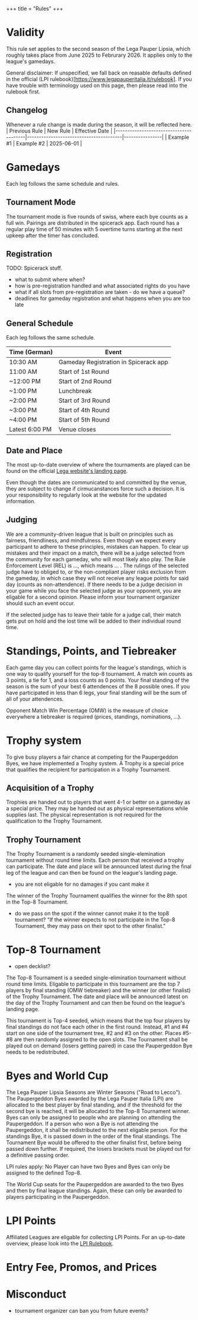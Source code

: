 +++
title = "Rules"
+++
# Validity
This rule set applies to the second season of the Lega Pauper Lipsia, which roughly takes place from June 2025 to Februrary 2026. It applies only to the league's gamedays.

General disclaimer: If unspecified, we fall back on reasable defaults defined in the official (LPI rulebook)[https://www.legapauperitalia.it/rulebook]. If you have trouble with terminology used on this page, then please read into the rulebook first.

## Changelog
Whenever a rule change is made during the season, it will be reflected here.
| Previous Rule                          | New Rule                              | Effective Date |
|----------------------------------------|----------------------------------------|----------------|
| Example #1     | Example #2     | 2025-06-01     |



# Gamedays
Each leg follows the same schedule and rules.

## Tournament Mode
The tournament mode is five rounds of swiss, where each bye counts as a full win. Pairings are distributed in the spicerack app. Each round has a regular play time of 50 minutes with 5 overtime turns starting at the next upkeep after the timer has concluded.

## Registration
TODO: Spicerack stuff.
- what to submit where when?
- how is pre-registration handled and what associated rights do you have
- what if all slots from pre-registration are taken - do we have a queue?
- deadlines for gameday registration and what happens when you are too late

## General Schedule
Each leg follows the same schedule.

| Time (German)         | Event                                      |
|--------------|--------------------------------------------|
| 10:30 AM     | Gameday Registration in Spicerack app      |
| 11:00 AM     | Start of 1st Round                         |
| ~12:00 PM    | Start of 2nd Round                         |
| ~1:00 PM     | Lunchbreak                                 |
| ~2:00 PM     | Start of 3rd Round                         |
| ~3:00 PM     | Start of 4th Round                         |
| ~4:00 PM     | Start of 5th Round                         |
| Latest 6:00 PM | Venue closes                            |



## Date and Place
The most up-to-date overview of where the tournaments are played can be found on the official [Lega website's landing page](https://legapauperlipsia.de).

Even though the dates are communicated to and committed by the venue, they are subject to change if cirmucanstances force such a decision. It is your responsibility to regularly look at the website for the updated information.

## Judging
We are a community-driven league that is built on principles such as fairness, friendliness, and mindfulness. Even though we expect every participant to adhere to these principles, mistakes can happen. To clear up mistakes and their impact on a match, there will be a judge selected from the community for each gameday, who will most likely also play. The Rule Enforcement Level (REL) is ..., which means ... . The rulings of the selected judge have to obliged to, or the non-compliant player risks exclusion from the gameday, in which case they will not receive any league points for said day (counts as non-attendence). If there needs to be a judge decision in your game while you face the selected judge as your opponent, you are eligable for a second opinion. Please inform your tournament organizer should such an event occur.

If the selected judge has to leave their table for a judge call, their match gets put on hold and the lost time will be added to their individual round time.

# Standings, Points, and Tiebreaker
Each game day you can collect points for the league's standings, which is one way to qualify yourself for the top-8 tournament. A match win counts as 3 points, a tie for 1, and a loss counts as 0 points. Your final standing of the season is the sum of your best 6 attendences of the 8 possible ones. If you have participated in less than 6 legs, your final standing will be the sum of all of your attendences.

Opponent Match Win Percentage (OMW) is the measure of choice everywhere a tiebreaker is required (prices, standings, nominations, ...).

# Trophy system
To give busy players a fair chance at competing for the Paupergeddon Byes, we have implemented a Trophy system. A Trophy is a special price that qualifies the recipient for participation in a Trophy Tournament.

## Acquisition of a Trophy
Trophies are handed out to players that went 4-1 or better on a gameday as a special price. They may be handed out as physical representations while supplies last. The physical representation is not required for the qualification to the Trophy Tournament.

## Trophy Tournament
The Trophy Tournament is a randomly seeded single-elemination tournament without round time limits. Each person that received a trophy can participate. The date and place will be announced latest during the final leg of the league and can then be found on the league's landing page.
- you are not eligable for no damages if you cant make it

The winner of the Trophy Tournament qualifies the winner for the 8th spot in the Top-8 Tournament.
- do we pass on the spot if the winner cannot make it to the top8 tournament? "If the winner expects to not participate in the Top-8 Tournament, they may pass on their spot to the other finalist."

# Top-8 Tournament
- open decklist?

The Top-8 Tournament is a seeded single-elimination tournament without round time limits. Eligable to participate in this tournament are the top 7 players by final standing (OMW tiebreaker) and the winner (or other finalist) of the Trophy Tournament. The date and place will be announced latest on the day of the Trophy Tournament and can then be found on the league's landing page.

This tournament is Top-4 seeded, which means that the top four players by final standings do not face each other in the first round. Instead, #1 and #4 start on one side of the tournament tree, #2 and #3 on the other. Places #5-#8 are then randomly assigned to the open slots. The Tournament shall be played out on demand (losers getting paired) in case the Paupergeddon Bye needs to be redistributed.

# Byes and World Cup
The Lega Pauper Lipsia Seasons are Winter Seasons ("Road to Lecco"). The Paupergeddon Byes awarded by the Lega Pauper Italia (LPI) are allocated to the best player by final standing, and if the threshold for the second bye is reached, it will be allocated to the Top-8 Tournament winner. Byes can only be assigned to people who are planning on attending the Paupergeddon. If a person who won a Bye is not attending the Paupergeddon, it shall be redistributed to the next eligable person. For the standings Bye, it is passed down in the order of the final standings. The Tournament Bye would be offered to the other finalist first, before being passed down further. If required, the losers brackets must be played out for a definitive passing order.

LPI rules apply: No Player can have two Byes and Byes can only be assigned to the defined Top-8.

The World Cup seats for the Paupergeddon are awarded to the two Byes and then by final league standings. Again, these can only be awarded to players participating in the Paupergeddon.

# LPI Points
Affiliated Leagues are eligable for collecting LPI Points. For an up-to-date overview, please look into the [LPI Rulebook](https://www.legapauperitalia.it/rulebook).

# Entry Fee, Promos, and Prices

# Misconduct
- tournament organizer can ban you from future events?